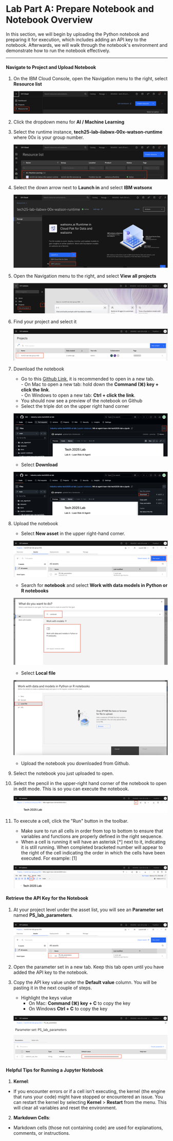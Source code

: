 # Lab Part A: Prepare Notebook and Notebook Overview

In this section, we will begin by uploading the Python notebook and preparing it for execution, which includes adding an API key to the notebook. Afterwards, we will walk through the notebook's environment and demonstrate how to run the notebook effectively. 
_________

#### Navigate to Project and Upload Notebook

1. On the IBM Cloud Console, open the Navigation menu to the right, select **Resource list**

    ![alt text](../images/select-resource-list.png)

2. Click the dropdown menu for **AI / Machine Learning**
3. Select the runtime instance, **tech25-lab-ilabwx-00x-watson-runtime** where 00x is your group number.

    ![alt text](../images/runtime-select.png)

4. Select the down arrow next to **Launch in** and select **IBM watsonx**

    ![alt text](../images/watsonx-select.png)

5. Open the Navigation menu to the right, and select **View all projects**

    ![alt text](../images/view-all-projects.png)

6. Find your project and select it 

    ![alt text](../images/project-selection.png)

7. Download the notebook
    * Go to this [Github Link](https://github.com/IBM/industry-solns-tech2025-ai-lab/blob/main/jupyter-notebook/NB-ai-agent-loan-risk-tech2025-lab-a.ipynb), it is recommended to open in a new tab. <br>
                - On Mac to open a new tab: hold down the **Command (⌘) key + click the link**. <br>
                - On Windows to open a new tab: **Ctrl + click the link**.
    * You should now see a preview of the notebook on Github
    * Select the triple dot on the upper right hand corner

    ![alt text](../images/triple-dot.png)

    * Select **Download**

    ![alt text](../images/download-notebook.png)

8. Upload the notebook <br>
    * Select **New asset** in the upper right-hand corner. <br>

    ![alt text](../images/new-asset.png)

    * Search for **notebook** and select **Work with data models in Python or R notebooks** <br>

    ![alt text](../images/notebook-search.png)

    * Select **Local file** <br>

    ![alt text](../images/select-local-file.png)

    * Upload the notebook you downloaded from Github. 

9. Select the notebook you just uploaded to open. 

10. Select the pencil in the upper-right hand corner of the notebook to open in edit mode. This is so you can execute the notebook.

    ![alt text](../images/selec-edit-notebook.png)

11. To execute a cell, click the "Run" button in the toolbar.
    - Make sure to run all cells in order from top to bottom to ensure that variables and functions are properly defined in the right sequence.
    - When a cell is running it will have an asterisk [*] next to it, indicating it is still running. When completed bracketed number will appear to the right of the cell indicating the order in which the cells have been executed. For example: [1]

    ![alt text](../images/run-cell.png)

#### Retrieve the API Key for the Notebook

1. At your project level under the asset list, you will see an **Parameter set** named **PS_lab_parameters**.

    ![alt text](../images/select-param-set.png)

2. Open the parameter set in a new tab. Keep this tab open until you have added the API key to the notebook.

3. Copy the API key value under the **Default value** column. You will be pasting it in the next couple of steps. 
    * Highlight the keys value
        * On Mac: **Command (⌘) key + C** to copy the key
        * On Windows **Ctrl + C** to copy the key

    ![alt text](../images/copy-api-key.png)

#### Helpful Tips for Running a Jupyter Notebook

1. **Kernel**: <br>
- If you encounter errors or if a cell isn’t executing, the kernel (the engine that runs your code) might have stopped or encountered an issue. You can restart the kernel by selecting **Kernel** > **Restart** from the menu. This will clear all variables and reset the environment.

2. **Markdown Cells**: <br>
- Markdown cells (those not containing code) are used for explanations, comments, or instructions.